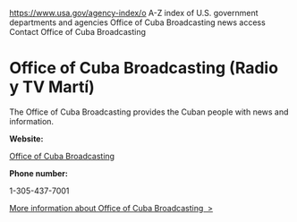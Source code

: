 

https://www.usa.gov/agency-index/o
A-Z index of U.S. government departments and agencies
Office of Cuba Broadcasting news access
Contact Office of Cuba Broadcasting

# Office of Cuba Broadcasting (Radio y TV Martí)

The Office of Cuba Broadcasting provides the Cuban people with news and information.

**Website:**

[Office of Cuba Broadcasting](https://www.usagm.gov/networks/ocb/)

**Phone number:**

1-305-437-7001

[More information about Office of Cuba Broadcasting  >](https://www.usa.gov/agencies/office-of-cuba-broadcasting)
